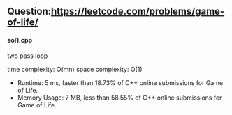 ## Question:https://leetcode.com/problems/game-of-life/

#### sol1.cpp
two pass loop

time complexity: O(mn)
space complexity: O(1)

* Runtime: 5 ms, faster than 18.73% of C++ online submissions for Game of Life.
* Memory Usage: 7 MB, less than 58.55% of C++ online submissions for Game of Life.
